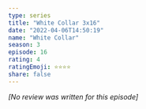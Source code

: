 ```yaml
---
type: series
title: "White Collar 3x16"
date: "2022-04-06T14:50:19"
name: "White Collar"
season: 3
episode: 16
rating: 4
ratingEmoji: ⭐️⭐️⭐️⭐️
share: false
---
```


*[No review was written for this episode]*
